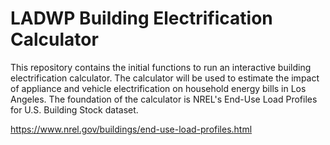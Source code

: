 # LADWP Building Electrification Calculator

This repository contains the initial functions to run an interactive building electrification calculator. The calculator will be used to estimate the impact of appliance and vehicle electrification on household energy bills in Los Angeles. The foundation of the calculator is NREL's End-Use Load Profiles for U.S. Building Stock dataset. 

https://www.nrel.gov/buildings/end-use-load-profiles.html
